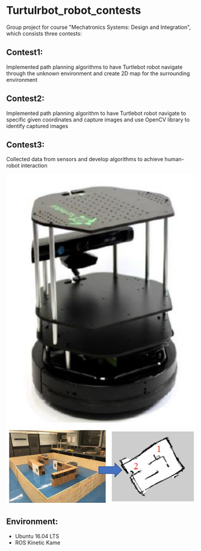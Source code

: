 # Turtulrbot_robot_contests
Group project for course "Mechatronics Systems: Design and Integration", which consists three contests:
## Contest1:
Implemented path planning algorithms to have Turtlebot robot navigate through the unknown environment and create 2D map for the surrounding environment
## Contest2:
Implemented path planning algorithm to have Turtlebot robot navigate to specific given coordinates and capture images and use OpenCV library to identify captured images
## Contest3:
Collected data from sensors and develop algorithms to achieve human-robot interaction 

<img src="img/tb.PNG" width="600">
<img src="img/scan.PNG" width="600">

## Environment:
- Ubuntu  16.04 LTS
- ROS Kinetic Kame
